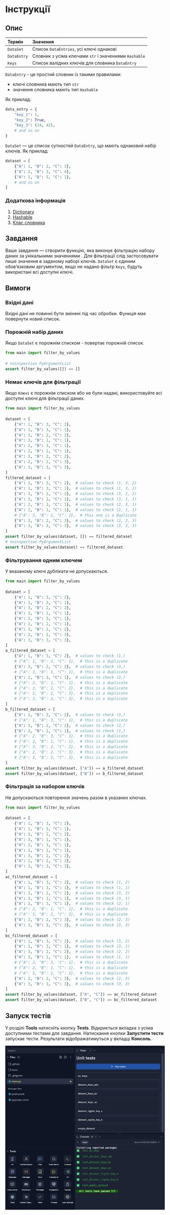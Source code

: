 # Інструкції

## Опис

| Термін      | Значення                                              |
| :---------- | :---------------------------------------------------- |
| `DataSet`   | Список `DataEntries`, усі ключі однакові              |
| `DataEntry` | Словник з усіма ключами `str` і значеннями `Hashable` |
| `Keys`      | Список валідних ключів для словника `DataEntry`       |

`DataEntry` - це простий словник із такими правилами:

- ключі словника мають тип `str`
- значення словника мають тип `Hashable`

Як приклад:

```python
data_entry = {
    "key_1": 1,
    "key_2": True,
    "key_3": (24, 42),
    # and so on
}
```

`DataSet` — це список сутностей `DataEntry`, що мають однаковий набір ключів. Як приклад:

```python
dataset = [
    {"A": 1, "B": 2, "C": 3},
    {"A": 2, "B": 3, "C": 4},
    {"A": 1, "B": 5, "C": 1},
    # and so on
]
```

### Додаткова інформація

1. [Dictionary](https://docs.python.org/3/glossary.html#term-dictionary)
2. [Hashable](https://docs.python.org/3/glossary.html#term-hashable)
3. [Клас словника](https://docs.python.org/3/library/stdtypes.html#dict)

## Завдання

Ваше завдання — створити функцію, яка виконує фільтрацію набору даних за унікальними значеннями
. Для фільтрації слід застосовувати лише значення в заданому наборі ключів.
`DataSet` є єдиним обов’язковим аргументом, якщо не надано фільтр `Keys`,
будуть використані всі доступні ключі.

## Вимоги

### Вхідні дані

Вхідні дані не повинні бути змінені під час обробки.
Функція має повернути новий список.

### Порожній набір даних

Якщо `DataSet` є порожнім списком - повертає порожній список.

```python
from main import filter_by_values

# noinspection PyArgumentList
assert filter_by_values([]) == []
```

### Немає ключів для фільтрації

Якщо `Ключі` є порожнім списком або не були надані, використовуйте всі доступні ключі
для фільтрації даних.

```python
from main import filter_by_values

dataset = [
    {"A": 1, "B": 3, "C": 2},
    {"A": 1, "B": 3, "C": 1},
    {"A": 3, "B": 2, "C": 2},
    {"A": 3, "B": 1, "C": 1},
    {"A": 2, "B": 3, "C": 1},
    {"A": 2, "B": 1, "C": 1},
    {"A": 3, "B": 2, "C": 2},
    {"A": 2, "B": 2, "C": 3},
    {"A": 3, "B": 3, "C": 3},
]
filtered_dataset = [
    {"A": 1, "B": 3, "C": 2},  # values to check (1, 3, 2)
    {"A": 1, "B": 3, "C": 1},  # values to check (1, 3, 1)
    {"A": 3, "B": 2, "C": 2},  # values to check (3, 2, 2)
    {"A": 3, "B": 1, "C": 1},  # values to check (3, 1, 1)
    {"A": 2, "B": 3, "C": 1},  # values to check (2, 3, 1)
    {"A": 2, "B": 1, "C": 1},  # values to check (2, 1, 1)
    # {"A": 3, "B": 2, "C": 2},  # this one is a duplicate
    {"A": 2, "B": 2, "C": 3},  # values to check (2, 2, 3)
    {"A": 3, "B": 3, "C": 3},  # values to check (3, 3, 3)
]
assert filter_by_values(dataset, []) == filtered_dataset
# noinspection PyArgumentList
assert filter_by_values(dataset) == filtered_dataset
```

### Фільтрування одним ключем

У вказаному ключі дублікати не допускаються.

```python
from main import filter_by_values

dataset = [
    {"A": 1, "B": 3, "C": 2},
    {"A": 1, "B": 3, "C": 1},
    {"A": 3, "B": 2, "C": 2},
    {"A": 3, "B": 1, "C": 1},
    {"A": 2, "B": 3, "C": 1},
    {"A": 2, "B": 1, "C": 1},
    {"A": 3, "B": 2, "C": 2},
    {"A": 2, "B": 2, "C": 3},
    {"A": 3, "B": 3, "C": 3},
]
a_filtered_dataset = [
    {"A": 1, "B": 3, "C": 2},  # values to check (1,)
    # {"A": 1, "B": 3, "C": 1},  # this is a duplicate
    {"A": 3, "B": 2, "C": 2},  # values to check (3,)
    # {"A": 3, "B": 1, "C": 1},  # this is a duplicate
    {"A": 2, "B": 3, "C": 1},  # values to check (2,)
    # {"A": 2, "B": 1, "C": 1},  # this is a duplicate
    # {"A": 3, "B": 2, "C": 2},  # this is a duplicate
    # {"A": 2, "B": 2, "C": 3},  # this is a duplicate
    # {"A": 3, "B": 3, "C": 3},  # this is a duplicate
]
b_filtered_dataset = [
    {"A": 1, "B": 3, "C": 2},  # values to check (3,)
    # {"A": 1, "B": 3, "C": 1},  # this is a duplicate
    {"A": 3, "B": 2, "C": 2},  # values to check (2,)
    {"A": 3, "B": 1, "C": 1},  # values to check (1,)
    # {"A": 2, "B": 3, "C": 1},  # this is a duplicate
    # {"A": 2, "B": 1, "C": 1},  # this is a duplicate
    # {"A": 3, "B": 2, "C": 2},  # this is a duplicate
    # {"A": 2, "B": 2, "C": 3},  # this is a duplicate
    # {"A": 3, "B": 3, "C": 3},  # this is a duplicate
]
assert filter_by_values(dataset, ["A"]) == a_filtered_dataset
assert filter_by_values(dataset, ["B"]) == b_filtered_dataset
```

### Фільтрація за набором ключів

Не допускаються повторення значень разом в указаних ключах.

```python
from main import filter_by_values

dataset = [
    {"A": 1, "B": 3, "C": 2},
    {"A": 1, "B": 3, "C": 1},
    {"A": 3, "B": 2, "C": 2},
    {"A": 3, "B": 1, "C": 1},
    {"A": 2, "B": 3, "C": 1},
    {"A": 2, "B": 1, "C": 1},
    {"A": 3, "B": 2, "C": 2},
    {"A": 2, "B": 2, "C": 3},
    {"A": 3, "B": 3, "C": 3},
]
ac_filtered_dataset = [
    {"A": 1, "B": 3, "C": 2},  # values to check (1, 2)
    {"A": 1, "B": 3, "C": 1},  # values to check (1, 1)
    {"A": 3, "B": 2, "C": 2},  # values to check (3, 2)
    {"A": 3, "B": 1, "C": 1},  # values to check (3, 1)
    {"A": 2, "B": 3, "C": 1},  # values to check (2, 1)
    # {"A": 2, "B": 1, "C": 1},  # this is a duplicate
    # {"A": 3, "B": 2, "C": 2},  # this is a duplicate
    {"A": 2, "B": 2, "C": 3},  # values to check (2, 3)
    {"A": 3, "B": 3, "C": 3},  # values to check (3, 3)
]
bc_filtered_dataset = [
    {"A": 1, "B": 3, "C": 2},  # values to check (3, 2)
    {"A": 1, "B": 3, "C": 1},  # values to check (3, 1)
    {"A": 3, "B": 2, "C": 2},  # values to check (2, 2)
    {"A": 3, "B": 1, "C": 1},  # values to check (1, 1)
    # {"A": 2, "B": 3, "C": 1},  # this is a duplicate
    # {"A": 2, "B": 1, "C": 1},  # this is a duplicate
    # {"A": 3, "B": 2, "C": 2},  # this is a duplicate
    {"A": 2, "B": 2, "C": 3},  # values to check (2, 3)
    {"A": 3, "B": 3, "C": 3},  # values to check (3, 3)
]
assert filter_by_values(dataset, ["A", "C"]) == ac_filtered_dataset
assert filter_by_values(dataset, ["B", "C"]) == bc_filtered_dataset
```

## Запуск тестів

У розділі **Tools** натисніть кнопку **Tests**.
Відкриється вкладка з усіма доступними тестами для завдання.
Натискання кнопки **Запустити тести** запускає тести.
Результати відображатимуться у вкладці **Консоль**.

![](../../.lesson/assets/tests-passed.png)
